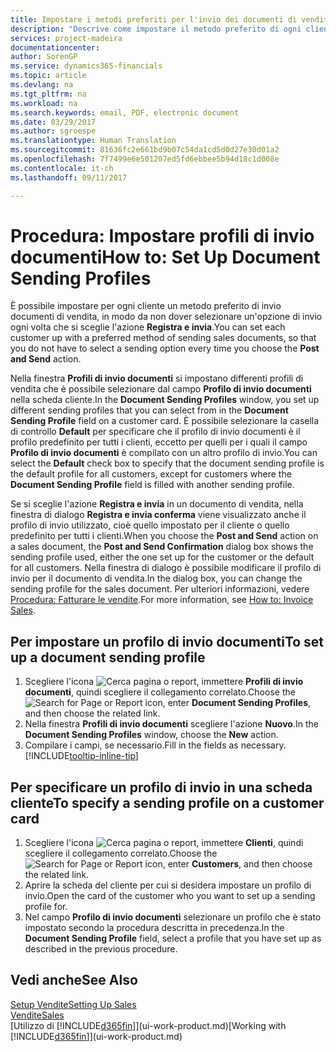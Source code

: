 ```yaml
---
title: Impostare i metodi preferiti per l'invio dei documenti di vendita | Documenti Microsoft
description: "Descrive come impostare il metodo preferito di ogni cliente per l'invio dei documenti di vendita, ad esempio e-mail, PDF, documento elettronico, e così via."
services: project-madeira
documentationcenter: 
author: SorenGP
ms.service: dynamics365-financials
ms.topic: article
ms.devlang: na
ms.tgt_pltfrm: na
ms.workload: na
ms.search.keywords: email, PDF, electronic document
ms.date: 03/29/2017
ms.author: sgroespe
ms.translationtype: Human Translation
ms.sourcegitcommit: 81636fc2e661bd9b07c54da1cd5d0d27e30d01a2
ms.openlocfilehash: 7f7499e6e501207ed5fd6ebbee5b94d18c1d008e
ms.contentlocale: it-ch
ms.lasthandoff: 09/11/2017

---
```

# <a name="how-to-set-up-document-sending-profiles"></a><span data-ttu-id="48a98-103">Procedura: Impostare profili di invio documenti</span><span class="sxs-lookup"><span data-stu-id="48a98-103">How to: Set Up Document Sending Profiles</span></span>
<span data-ttu-id="48a98-104">È possibile impostare per ogni cliente un metodo preferito di invio documenti di vendita, in modo da non dover selezionare un'opzione di invio ogni volta che si sceglie l'azione **Registra e invia**.</span><span class="sxs-lookup"><span data-stu-id="48a98-104">You can set each customer up with a preferred method of sending sales documents, so that you do not have to select a sending option every time you choose the **Post and Send** action.</span></span>

<span data-ttu-id="48a98-105">Nella finestra **Profili di invio documenti** si impostano differenti profili di vendita che è possibile selezionare dal campo **Profilo di invio documenti** nella scheda cliente.</span><span class="sxs-lookup"><span data-stu-id="48a98-105">In the **Document Sending Profiles** window, you set up different sending profiles that you can select from in the **Document Sending Profile** field on a customer card.</span></span> <span data-ttu-id="48a98-106">È possibile selezionare la casella di controllo **Default** per specificare che il profilo di invio documenti è il profilo predefinito per tutti i clienti, eccetto per quelli per i quali il campo **Profilo di invio documenti** è compilato con un altro profilo di invio.</span><span class="sxs-lookup"><span data-stu-id="48a98-106">You can select the **Default** check box to specify that the document sending profile is the default profile for all customers, except for customers where the **Document Sending Profile** field is filled with another sending profile.</span></span>

<span data-ttu-id="48a98-107">Se si sceglie l'azione **Registra e invia** in un documento di vendita, nella finestra di dialogo **Registra e invia conferma** viene visualizzato anche il profilo di invio utilizzato, cioè quello impostato per il cliente o quello predefinito per tutti i clienti.</span><span class="sxs-lookup"><span data-stu-id="48a98-107">When you choose the **Post and Send** action on a sales document, the **Post and Send Confirmation** dialog box shows the sending profile used, either the one set up for the customer or the default for all customers.</span></span> <span data-ttu-id="48a98-108">Nella finestra di dialogo è possibile modificare il profilo di invio per il documento di vendita.</span><span class="sxs-lookup"><span data-stu-id="48a98-108">In the dialog box, you can change the sending profile for the sales document.</span></span> <span data-ttu-id="48a98-109">Per ulteriori informazioni, vedere [Procedura: Fatturare le vendite](sales-how-invoice-sales.md).</span><span class="sxs-lookup"><span data-stu-id="48a98-109">For more information, see [How to: Invoice Sales](sales-how-invoice-sales.md).</span></span>

## <a name="to-set-up-a-document-sending-profile"></a><span data-ttu-id="48a98-110">Per impostare un profilo di invio documenti</span><span class="sxs-lookup"><span data-stu-id="48a98-110">To set up a document sending profile</span></span>
1. <span data-ttu-id="48a98-111">Scegliere l'icona ![Cerca pagina o report](media/ui-search/search_small.png "icona Cerca pagina o report"), immettere **Profili di invio documenti**, quindi scegliere il collegamento correlato.</span><span class="sxs-lookup"><span data-stu-id="48a98-111">Choose the ![Search for Page or Report](media/ui-search/search_small.png "Search for Page or Report icon") icon, enter **Document Sending Profiles**, and then choose the related link.</span></span>
2. <span data-ttu-id="48a98-112">Nella finestra **Profili di invio documenti** scegliere l'azione **Nuovo**.</span><span class="sxs-lookup"><span data-stu-id="48a98-112">In the **Document Sending Profiles** window, choose the **New** action.</span></span>
3. <span data-ttu-id="48a98-113">Compilare i campi, se necessario.</span><span class="sxs-lookup"><span data-stu-id="48a98-113">Fill in the fields as necessary.</span></span> [!INCLUDE[tooltip-inline-tip](includes/tooltip-inline-tip_md.md)]

## <a name="to-specify-a-sending-profile-on-a-customer-card"></a><span data-ttu-id="48a98-114">Per specificare un profilo di invio in una scheda cliente</span><span class="sxs-lookup"><span data-stu-id="48a98-114">To specify a sending profile on a customer card</span></span>
1. <span data-ttu-id="48a98-115">Scegliere l'icona ![Cerca pagina o report](media/ui-search/search_small.png "icona Cerca pagina o report"), immettere **Clienti**, quindi scegliere il collegamento correlato.</span><span class="sxs-lookup"><span data-stu-id="48a98-115">Choose the ![Search for Page or Report](media/ui-search/search_small.png "Search for Page or Report icon") icon, enter **Customers**, and then choose the related link.</span></span>
2. <span data-ttu-id="48a98-116">Aprire la scheda del cliente per cui si desidera impostare un profilo di invio.</span><span class="sxs-lookup"><span data-stu-id="48a98-116">Open the card of the customer who you want to set up a sending profile for.</span></span>
3. <span data-ttu-id="48a98-117">Nel campo **Profilo di invio documenti** selezionare un profilo che è stato impostato secondo la procedura descritta in precedenza.</span><span class="sxs-lookup"><span data-stu-id="48a98-117">In the **Document Sending Profile** field, select a profile that you have set up as described in the previous procedure.</span></span>

## <a name="see-also"></a><span data-ttu-id="48a98-118">Vedi anche</span><span class="sxs-lookup"><span data-stu-id="48a98-118">See Also</span></span>
[<span data-ttu-id="48a98-119">Setup Vendite</span><span class="sxs-lookup"><span data-stu-id="48a98-119">Setting Up Sales</span></span>](sales-setup-sales.md)  
[<span data-ttu-id="48a98-120">Vendite</span><span class="sxs-lookup"><span data-stu-id="48a98-120">Sales</span></span>](sales-manage-sales.md)  
<span data-ttu-id="48a98-121">[Utilizzo di [!INCLUDE[d365fin](includes/d365fin_md.md)]](ui-work-product.md)</span><span class="sxs-lookup"><span data-stu-id="48a98-121">[Working with [!INCLUDE[d365fin](includes/d365fin_md.md)]](ui-work-product.md)</span></span>

